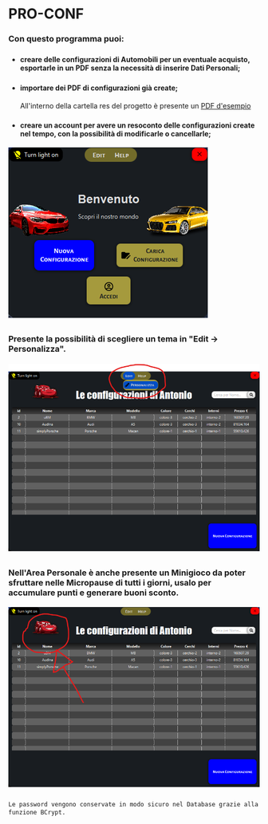 
# PRO-CONF

### Con questo programma puoi:
###
* #### creare delle configurazioni di Automobili per un eventuale acquisto, esportarle in un PDF senza la necessità di inserire Dati Personali;
###
  * #### importare dei PDF di configurazioni già create;
    All'interno della cartella res del progetto è presente un [PDF d'esempio](res/esempioConfigurazione.pdf)
###
* #### creare un account per avere un resoconto delle configurazioni create nel tempo, con la possibilità di modificarle o cancellarle; 

![Personal-View](res/home.png)
##
### Presente la possibilità di scegliere un tema in "Edit -> Personalizza".
####
![Personal-View](res/custom.png)

##
### Nell'Area Personale è anche presente un Minigioco da poter sfruttare nelle Micropause di tutti i giorni, usalo per accumulare punti e generare buoni sconto.
####
![Personal-View](res/pers.png)

###

    Le password vengono conservate in modo sicuro nel Database grazie alla funzione BCrypt.
